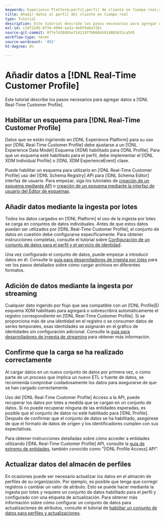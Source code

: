 ```yaml
---
keywords: Experience Platform;perfil;perfil de cliente en tiempo real;solución de problemas;API;habilitar perfil;habilitar perfil
title: Añadir datos al perfil del cliente en tiempo real
type: Tutorial
description: Este tutorial describe los pasos necesarios para agregar datos al Perfil del cliente en tiempo real.
exl-id: c2df224b-bf3d-4994-aa3a-9e9f4a6a726c
source-git-commit: 0f7ef438db5e7141197fb860a5814883d31ca545
workflow-type: tm+mt
source-wordcount: '452'
ht-degree: 0%

---
```



# Añadir datos a [!DNL Real-Time Customer Profile]

Este tutorial describe los pasos necesarios para agregar datos a [!DNL Real-Time Customer Profile].

## Habilitar un esquema para [!DNL Real-Time Customer Profile]

Datos que se están ingiriendo en [!DNL Experience Platform] para su uso por [!DNL Real-Time Customer Profile] debe ajustarse a un [!DNL Experience Data Model] Esquema (XDM) habilitado para [!DNL Profile]. Para que un esquema esté habilitado para el perfil, debe implementar el [!DNL XDM Individual Profile] o [!DNL XDM ExperienceEvent] clase.

Puede habilitar un esquema para utilizarlo en [!DNL Real-Time Customer Profile] uso del [!DNL Schema Registry] API para [!DNL Schema Editor] interfaz de usuario. Para empezar, siga los tutoriales de [creación de un esquema mediante API](../../xdm/tutorials/create-schema-api.md) o [creación de un esquema mediante la interfaz de usuario del Editor de esquemas](../../xdm/tutorials/create-schema-ui.md).

## Añadir datos mediante la ingesta por lotes

Todos los datos cargados en [!DNL Platform] el uso de la ingesta por lotes se carga en conjuntos de datos individuales. Antes de que estos datos puedan ser utilizados por [!DNL Real-Time Customer Profile], el conjunto de datos en cuestión debe configurarse específicamente. Para obtener instrucciones completas, consulte el tutorial sobre [Configuración de un conjunto de datos para el perfil y el servicio de identidad](dataset-configuration.md).

Una vez configurado el conjunto de datos, puede empezar a introducir datos en él. Consulte la [guía para desarrolladores de ingesta por lotes](../../ingestion/batch-ingestion/api-overview.md) para ver los pasos detallados sobre cómo cargar archivos en diferentes formatos.

## Adición de datos mediante la ingesta por streaming

Cualquier dato ingerido por flujo que sea compatible con un [!DNL Profile]El esquema XDM habilitado para agregará o sobrescribirá automáticamente el registro correspondiente en [!DNL Real-Time Customer Profile]. Si se proporciona más de una identidad en el registro o se consumen datos de series temporales, esas identidades se asignarán en el gráfico de identidades sin configuración adicional. Consulte la [guía para desarrolladores de ingesta de streaming](../../ingestion/tutorials/streaming-record-data.md) para obtener más información.

## Confirme que la carga se ha realizado correctamente

Al cargar datos en un nuevo conjunto de datos por primera vez, o como parte de un proceso que implica un nuevo ETL o fuente de datos, se recomienda comprobar cuidadosamente los datos para asegurarse de que se han cargado correctamente.

Uso del [!DNL Real-Time Customer Profile] Acceso a la API, puede recuperar los datos por lotes a medida que se cargan en un conjunto de datos. Si no puede recuperar ninguna de las entidades esperadas, es posible que el conjunto de datos no esté habilitado para [!DNL Profile]. Después de confirmar que el conjunto de datos se ha habilitado, asegúrese de que el formato de datos de origen y los identificadores cumplen con sus expectativas.

Para obtener instrucciones detalladas sobre cómo acceder a entidades utilizando [!DNL Real-Time Customer Profile] API, consulte la [guía de extremo de entidades](../api/entities.md), también conocido como &quot;[!DNL Profile Access] API&quot;.

## Actualizar datos del almacén de perfiles

En ocasiones puede ser necesario actualizar los datos en el almacén de perfiles de su organización. Por ejemplo, es posible que tenga que corregir registros o cambiar un valor de atributo. Esto se puede hacer mediante la ingesta por lotes y requiere un conjunto de datos habilitado para el perfil y configurado con una etiqueta de actualización. Para obtener más información sobre cómo configurar un conjunto de datos para actualizaciones de atributos, consulte el tutorial de [habilitar un conjunto de datos para perfiles y actualizaciones](../../catalog/datasets/enable-upsert.md).
